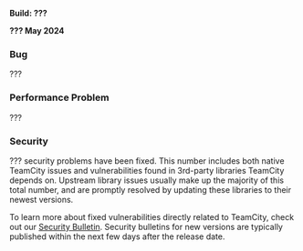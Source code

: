 [//]: # (title: TeamCity 2023.05.5 Release Notes)
[//]: # (auxiliary-id: TeamCity 2023.05.5 Release Notes)

__Build: ???__

__??? May 2024__


<!--project: TeamCity Fix versions: {2023.05.4 (129421)} #Fixed visible to: {All Users} -{Trunk issue}-->


### Bug

???


### Performance Problem

???


<!--project: TeamCity Fix versions: {2023.05.3 (129390)} #Fixed #{Security Problem}  -{Trunk issue}-->

### Security

??? security problems have been fixed. This number includes both native TeamCity issues and vulnerabilities found in 3rd-party libraries TeamCity depends on. Upstream library issues usually make up the majority of this total number, and are promptly resolved by updating these libraries to their newest versions.

To learn more about fixed vulnerabilities directly related to TeamCity, check out our [Security Bulletin](https://www.jetbrains.com/privacy-security/issues-fixed/?product=TeamCity&version=2023.05.5). Security bulletins for new versions are typically published within the next few days after the release date.

